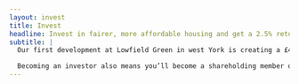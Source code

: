 ```yaml
---
layout: invest
title: Invest
headline: Invest in fairer, more affordable housing and get a 2.5% return
subtitle: |
  Our first development at Lowfield Green in west York is creating a £475,000 ethical investment opportunity with a competitive 2.5% rate of return.

  Becoming an investor also means you’ll become a shareholding member of YorSpace with a single vote, regardless of how many shares you hold.
---
```

